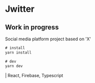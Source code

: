 # Jwitter

## Work in progress

Social media platform project based on 'X'

```js
# install
yarn install

# dev
yarn dev
```

| React, Firebase, Typescript

